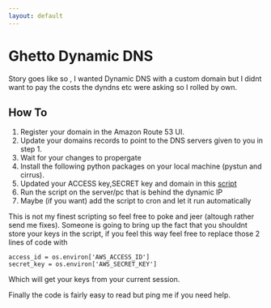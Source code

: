 ```yaml
---
layout: default
---
```

# Ghetto Dynamic DNS

Story goes like so , I wanted Dynamic DNS with a custom domain but I didnt want to pay
the costs the dyndns etc were asking so I rolled by own.

## How To

1. Register your domain in the Amazon Route 53 UI.
2. Update your domains records to point to the DNS servers given to you in step 1.
3. Wait for your changes to propergate 
4. Install the following python packages on your local machine (pystun and cirrus).
5. Updated your ACCESS key,SECRET key and domain in this [script](https://gist.github.com/3299314)
6. Run the script on the server/pc that is behind the dynamic IP
7. Maybe (if you want) add the script to cron and let it run automatically

This is not my finest scripting so feel free to poke and jeer (altough rather send me fixes). 
Someone is going to bring up the fact that you shouldnt store your keys in the script, if you
feel this way feel free to replace those 2 lines of code with

    access_id = os.environ['AWS_ACCESS_ID']
    secret_key = os.environ['AWS_SECRET_KEY']

Which will get your keys from your current session.

Finally the code is fairly easy to read but ping me if you need help.
